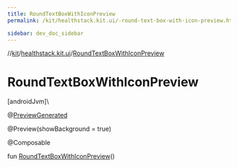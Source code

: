 ```yaml
---
title: RoundTextBoxWithIconPreview
permalink: /kit/healthstack.kit.ui/-round-text-box-with-icon-preview.html

sidebar: dev_doc_sidebar
---
```

//[kit](../../kit.html)/[healthstack.kit.ui](index.html)/[RoundTextBoxWithIconPreview](-round-text-box-with-icon-preview.html)



# RoundTextBoxWithIconPreview



[androidJvm]\




@[PreviewGenerated](../healthstack.kit.annotation/-preview-generated/index.html)



@Preview(showBackground = true)



@Composable



fun [RoundTextBoxWithIconPreview](-round-text-box-with-icon-preview.html)()




